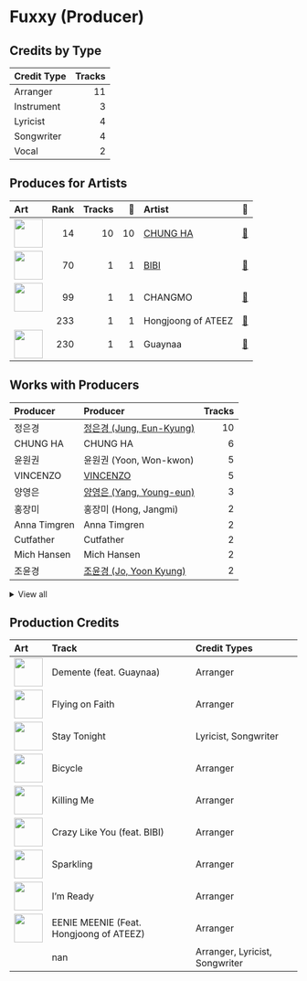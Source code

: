 # Fuxxy (Producer)

## Credits by Type

| Credit Type | Tracks |
|:---|---:|
| Arranger | 11 |
| Instrument | 3 |
| Lyricist | 4 |
| Songwriter | 4 |
| Vocal | 2 |

## Produces for Artists

| Art | Rank | Tracks | 💚 | Artist | 🔗 |
|:---|---:|---:|---:|:---|:---|
| <img src="https://i.scdn.co/image/ab6761610000e5eb8e075c754be58cc33e30905a" alt="" width="50" /> | 14 | 10 | 10 | [CHUNG HA](../../artists/chung_ha/overview.md) | [🔗](https://open.spotify.com/artist/2PSJ6YriU7JsFucxACpU7Y) |
| <img src="https://i.scdn.co/image/ab6761610000e5eb846662aa85d520b2442d3cd5" alt="" width="50" /> | 70 | 1 | 1 | [BIBI](../../artists/bibi/overview.md) | [🔗](https://open.spotify.com/artist/6UbmqUEgjLA6jAcXwbM1Z9) |
| <img src="https://i.scdn.co/image/ab6761610000e5eb06ffb2341b70acdcafa55599" alt="" width="50" /> | 99 | 1 | 1 | CHANGMO | [🔗](https://open.spotify.com/artist/3hvinNZRzTLoREmqFiKr1b) |
| | 233 | 1 | 1 | Hongjoong of ATEEZ | [🔗](https://open.spotify.com/artist/3MZLSgcd5kOdhrZasDMecx) |
| <img src="https://i.scdn.co/image/ab6761610000e5eba16d9cf3cc90e28089cdf291" alt="" width="50" /> | 230 | 1 | 1 | Guaynaa | [🔗](https://open.spotify.com/artist/0BqURncJM5B1BBu7UM51eq) |

## Works with Producers

| Producer | Producer | Tracks |
|:---|:---|---:|
| 정은경 | [정은경 (Jung, Eun-Kyung)](../정은경_(jung,_eun-kyung)/overview.md) | 10 |
| CHUNG HA | CHUNG HA | 6 |
| 윤원권 | 윤원권 (Yoon, Won-kwon) | 5 |
| VINCENZO | [VINCENZO](../vincenzo/overview.md) | 5 |
| 양영은 | [양영은 (Yang, Young-eun)](../양영은_(yang,_young-eun)/overview.md) | 3 |
| 홍장미 | 홍장미 (Hong, Jangmi) | 2 |
| Anna Timgren | Anna Timgren | 2 |
| Cutfather | Cutfather | 2 |
| Mich Hansen | Mich Hansen | 2 |
| 조윤경 | [조윤경 (Jo, Yoon Kyung)](../조윤경_(jo,_yoon_kyung)/overview.md) | 2 |


<details>
<summary>View all</summary>

| Producer | Producer | Tracks |
|:---|:---|---:|
| 김재웅 | 김재웅 (Kim, Jae-ung) | 2 |
| 김지현 | 김지현 (Kim, Ji Hyun) | 2 |
| 구종필 | [구종필 (Koo, Jong-Pil)](../구종필_(koo,_jong-pil)/overview.md) | 2 |
| KLOË | KLOË (KLOE) | 1 |
| Roberto Vazquez | Roberto Vazquez | 1 |
| Stay Tuned | Stay Tuned | 1 |
| Sam Merrifield | Sam Merrifield | 1 |
| Daniel Davidsen | Daniel Davidsen | 1 |
| Daniel Mirza Salcedo | Daniel Mirza Salcedo | 1 |
| Tom Hollings | Tom Hollings | 1 |
| Rick Parkhouse | Rick Parkhouse | 1 |
| Lao Ra | Lao Ra | 1 |
| Daniel Kim | Daniel Kim | 1 |
| Jeremy G | Jeremy G | 1 |
| Celine Svanbäck | Celine Svanbäck (Svanbäck, Celine) | 1 |
| Anne-Marie | Anne-Marie | 1 |
| Digital Farm Animals | Digital Farm Animals | 1 |
| DRK | DRK | 1 |
| Jack Harvey | Jack Harvey | 1 |
| 박재선 | 박재선 (Park, Jason) | 1 |
| Sara Boe | Sara Boe | 1 |
| Jeppe London Bilsby | Jeppe London Bilsby | 1 |
| 창모 | 창모 (CHANGMO) | 1 |
| luvssong | luvssong | 1 |
| Maryjane | Maryjane | 1 |
| Lucas | Lucas | 1 |
| Joe Harvey | Joe Harvey | 1 |
| BIBI | BIBI | 1 |
| Red Triangle | Red Triangle | 1 |
| Alawn | Alawn | 1 |
| 김수정 | 김수정 (김수정) | 1 |
| George Tizzard | George Tizzard | 1 |
| Samuel Brennan | Samuel Brennan | 1 |
| Musikality | Musikality | 1 |
| Prime Time | Prime Time | 1 |
| Dawn Elektra | Dawn Elektra | 1 |
| Tinashé Fazakerley | Tinashé Fazakerley (Fazakerley, Tinashé) | 1 |
| Wayne Hector | Wayne Hector | 1 |
| Billen Ted | Billen Ted | 1 |
| Guaynaa | Guaynaa | 1 |
| Jeremy Stack | Jeremy Stack | 1 |
| 김홍중 | 김홍중 (Kim, Hong Joong) | 1 |
| Ryan S. Jhun | [Ryan S. Jhun](../ryan_s__jhun/overview.md) | 1 |
| BXN | BXN | 1 |
| Samuel Preston | Samuel Preston | 1 |
| Conor Blake | Conor Blake | 1 |

</details>


## Production Credits

| Art | Track | Credit Types |
|:---|:---|:---|
| <img src="https://i.scdn.co/image/ab67616d0000b27328e5351049de8f6ee39111f5" alt="" width="50" /> | Demente (feat. Guaynaa) | Arranger |
| <img src="https://i.scdn.co/image/ab67616d0000b27328e5351049de8f6ee39111f5" alt="" width="50" /> | Flying on Faith | Arranger |
| <img src="https://i.scdn.co/image/ab67616d0000b27328e5351049de8f6ee39111f5" alt="" width="50" /> | Stay Tonight | Lyricist, Songwriter |
| <img src="https://i.scdn.co/image/ab67616d0000b27328e5351049de8f6ee39111f5" alt="" width="50" /> | Bicycle | Arranger |
| <img src="https://i.scdn.co/image/ab67616d0000b273df3abb2b0071d1b11200db47" alt="" width="50" /> | Killing Me | Arranger |
| <img src="https://i.scdn.co/image/ab67616d0000b27329322a53482da3542ae9d033" alt="" width="50" /> | Crazy Like You (feat. BIBI) | Arranger |
| <img src="https://i.scdn.co/image/ab67616d0000b27329322a53482da3542ae9d033" alt="" width="50" /> | Sparkling | Arranger |
| <img src="https://i.scdn.co/image/ab67616d0000b2735f117dc77b6c36fba0ff9b1e" alt="" width="50" /> | I’m Ready | Arranger |
| <img src="https://i.scdn.co/image/ab67616d0000b2735f117dc77b6c36fba0ff9b1e" alt="" width="50" /> | EENIE MEENIE (Feat. Hongjoong of ATEEZ) | Arranger |
| | nan | Arranger, Lyricist, Songwriter |